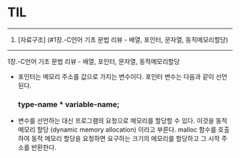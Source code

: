# TIL

--- 
1. [자료구조] (#1장.-C언어 기초 문법 리뷰 - 배열, 포인터, 문자열, 동적메모리할당)
---
1장.-C언어 기초 문법 리뷰 - 배열, 포인터, 문자열, 동적메모리할당
* 포인터는 메모리 주소를 값으로 가지는 변수이다. 포인터 변수는 다음과 같이 선언된다.
   ### type-name * variable-name;

* 변수를 선언하는 대신 프로그램의 요청으로 메모리를 할당할 수 있다. 이것을 동적 메모리 할당 (dynamic memory allocation)
이라고 부른다. malloc 함수를 호출하여 동적 메모리 할당을 요청하면 요구하는 크기의 메모리를 할당하고 그 시작 
주소를 반환한다.


